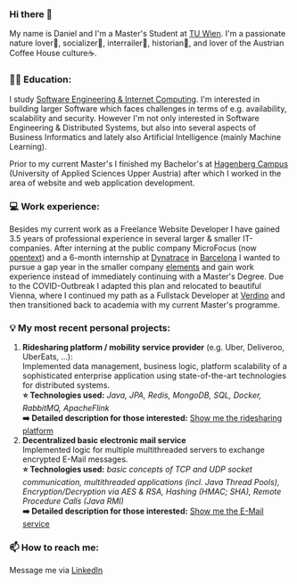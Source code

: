 ### Hi there 👋

<!--
**danielpuehringer/danielpuehringer** is a ✨ _special_ ✨ repository because its `README.md` (this file) appears on your GitHub profile.

Here are some ideas to get you started:

- 🔭 I’m currently working on ...
- 🌱 I’m currently learning ...
- 👯 I’m looking to collaborate on ...
- 🤔 I’m looking for help with ...
- 💬 Ask me about ...
- 📫 How to reach me: ...
- 😄 Pronouns: ...
- ⚡ Fun fact: ...
great template: https://raw.githubusercontent.com/jetzlstorfer/jetzlstorfer/main/README.md
-->

My name is Daniel and I'm a Master's Student at [TU Wien](https://informatics.tuwien.ac.at/facts-and-figures/). I'm a passionate nature lover🌳, socializer🥳, interrailer🚄, historian📔, and lover of the Austrian Coffee House culture☕.

### 👨‍💻 Education:
I study [Software Engineering & Internet Computing](https://informatics.tuwien.ac.at/master/software-engineering-and-internet-computing/). I'm interested in building larger Software which faces challenges in terms of e.g. availability, scalability and security. However I'm not only interested in Software Engineering & Distributed Systems, but also into several aspects of Business Informatics and lately also Artificial Intelligence (mainly Machine Learning).

Prior to my current Master's I finished my Bachelor's at [Hagenberg Campus](https://www.youtube.com/watch?v=m5AcemGh4fM&ab_channel=FHO%C3%96Hagenberg) (University of Applied Sciences Upper Austria) after which I worked in the area of website and web application development.

### 💻 Work experience:
Besides my current work as a Freelance Website Developer I have gained 3.5 years of professional experience in several larger & smaller IT-companies.
After interning at the public company MicroFocus (now [opentext](https://www.microfocus.com/de-de/home)) and a 6-month internship at [Dynatrace](https://www.dynatrace.com/) in [Barcelona](https://www.youtube.com/watch?v=ZNBd68OeynE&t=48s&ab_channel=DynatraceLife) I wanted to pursue a gap year in the smaller company [elements](https://www.elements.at/de) and gain work experience instead of immediately continuing with a Master's Degree.
Due to the COVID-Outbreak I adapted this plan and relocated to beautiful Vienna, where I continued my path as a Fullstack Developer at [Verdino](https://verdino.com/) and then transitioned back to academia with my current Master's programme.

### 💡 My most recent personal projects:
1. **Ridesharing platform / mobility service provider** (e.g. Uber, Deliveroo, UberEats, ...):<br/>
Implemented data management, business logic, platform scalability of a sophisticated enterprise application using state-of-the-art technologies for distributed systems.<br/>
**⭐ Technologies used:** _Java, JPA, Redis, MongoDB, SQL, Docker, RabbitMQ, ApacheFlink_<br/>
**➡️ Detailed description for those interested:** [Show me the ridesharing platform](https://dapinger.at/cv/projects/ridesharing-platform/)<br/>
2. **Decentralized basic electronic mail service**<br/>
Implemented logic for multiple multithreaded servers to exchange encrypted E-Mail messages.<br/>
**⭐ Technologies used:** _basic concepts of TCP and UDP socket communication, multithreaded applications (incl. Java Thread Pools), Encryption/Decryption via AES & RSA, Hashing (HMAC; SHA), Remote Procedure Calls (Java RMI)_<br/>
**➡️ Detailed description for those interested:** [Show me the E-Mail service](https://dapinger.at/cv/projects/e-mail-servers/)<br/>

### 📫 How to reach me:
Message me via [LinkedIn](https://www.linkedin.com/in/daniel-puehringer0456/)
